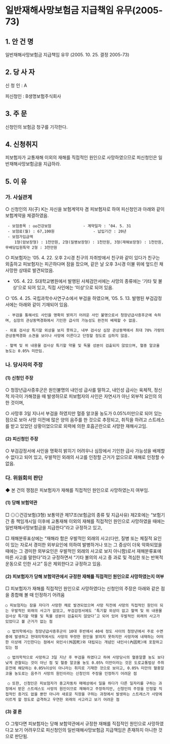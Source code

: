 # 일반재해사망보험금 지급책임 유무(2005-73)

## 1. 안 건 명
일반재해사망보험금 지급책임 유무
              (2005. 10. 25. 결정 2005-73)

## 2. 당 사 자

신 청 인 : A
  
피신청인 : B생명보험주식회사

## 3. 주    문

신청인의 보험금 청구를 기각한다.

## 4. 신청취지

피보험자가 교통재해 이외의 재해를 직접적인 원인으로 사망하였으므로 피신청인은 일반재해사망보험금을 지급하라. 

## 5. 이   유

### 가. 사실관계

  ○ 신청인의 자(子) K는 자신을 보험계약자 겸 피보험자로 하여 피신청인과 아래와 같이 보험계약을 체결하였음.

     - 보험종목 : ◎◎건강보험              - 계약일자 : ‘04. 5. 31 
     - 보험료(월) : 67,100원                 - 납입기간 : 20년  
     - 보험가입금액
        1형(암보장형) : 1천만원, 2형(질병보장형) : 1천만원, 3형(재해보장형) : 1천만원, 무배당입원특약 2형 : 3천만원 

  ○ 피보험자는 ‘05. 4. 22. 오후 2시경 친구의 자취방에서 친구와 같이 있다가 친구는 외출하고 피보험자는 피곤하다며 잠을 잤으며, 같은 날 오후 3시경 이불 위에 엎드린 채 사망한 상태로 발견되었음.
 
   - ‘05. 4. 22. S대학교병원에서 발행된 사체검안서에는 사망의 종류에는 ‘기타 및 불상’으로 되어 있고, 직접 사인에는 ‘미상’으로 되어 있음. 

  ○ ‘05. 4. 25. 국립과학수사연구소에서 부검을 하였으며, ’05. 5. 13. 발행된 부검감정서에는 아래와 같이 기재되어 있음.

     - 부검을 통해서도 사인을 명확히 밝히기 어려운 사인 불명으로서 청장년급사증후군에 속하며, 심장의 관상동맥경화에서 기인한 급사의 가능성도 완전히 배제할 수 없음.

    - 외표 검사상 특기할 외상을 보지 못하고, 내부 검사상 심장 관상동맥에서 최대 70% 가량의 관상동맥경화 소견을 보이나 사망에 이른다고 단정할 정도로 심하지 않음.

    - 혈액 및 위 내용물 검사상 특기할 약물 및 독물 성분이 검출되지 않았으며, 혈중 알코올 농도는 0.05% 미만임.



### 나. 당사자의 주장

####  (1) 신청인 주장
 
   ○ 청장년급사증후군은 원인불명의 내인성 급사를 말하고, 내인성 급사는 육체적, 정신적 자극이 가해졌을 때 발생하므로 피보험자의 사인은 자연사가 아닌 외부적 요인의 의한 것이며,

   ○ 사망후 3일 지나서 부검을 하였지만 혈중 알코올 농도가 0.05%미만으로 되어 있는 점으로 보아 사망 이전에 많은 양의 음주를 한 것으로 추정되고, 취직을 하려고 스트레스를 받고 있었던 상황이었으므로 외력에 의한 호흡곤란으로 사망한 재해사고임.  


#### (2) 피신청인 주장
 
   ○ 부검감정서에 사인을 명확히 밝히기 어려우나 심장에서 기인한 급사 가능성을 배제할 수 없다고 되어 있고, 우발적인 외래의 사고를 인정할 근거가 없으므로 재해로 인정할 수 없음.  

### 다. 위원회의 판단

 ◆ 본 건의 쟁점은 피보험자가 재해를 직접적인 원인으로 사망하였는지 여부임.

####  (1) 당해 보험약관 

   □ ◎◎건강보험(3형) 보통약관 제17조(보험금의 종류 및 지급사유) 제2호에는 “보험기간 중 책임개시일 이후에 교통재해 이외의 재해를 직접적인 원인으로 사망하였을 때에는 일반재해사망보험금을 지급한다”라고 규정하고 있고,   

   □ 재해분류표상에는 “재해라 함은 우발적인 외래의 사고(다만, 질병 또는 체질적 요인이 있는 자로서 경미한 외부요인에 의하여 발병하거나 또는 그 증상이 더욱 악화되었을 때에는 그 경미한 외부요인은 우발적인 외래의 사고로 보지 아니함)로서 재해분류표에 따른 사고를 말한다”라고 규정하면서 “기타 불의의 사고 중 과로 및 격심한 또는 반복적 운동으로 인한 사고” 등은 제외한다고 규정하고 있음.


#### (2) 피보험자가 당해 보험약관에서 규정한 재해를 직접적인 원인으로 사망하였는지 여부

   □ 피보험자가 재해를 직접적인 원인으로 사망하였다는 신청인의 주장은 아래와 같은 점을 종합해 볼 때 인정하기 어려움
  
    ○ 피보험자는 잠을 자다가 사망한 채로 발견되었으며 사망 직전에 사망의 직접적인 원인이 되는 우발적인 외래의 사고가 없었고, 부검감정서에도 ‘특기할 외상이 없고 혈액 및 위 내용물 검사상 특기할 약물 및 독물 성분이 검출되지 않았다’고 되어 있어 우발적인 외래의 사고가 있었다고 볼 근거가 없는 점  

     ○ 법의학에서는 청장년급사증후군이 10대 후반에서 40세 정도 사이의 청장년에서 주로 수면 중에 발생하고 현대의학에서도 사망의 뚜렷한 원인을 밝히지 못하지만 사망자에 내재하는 어떠한 이상에 기인한다는 점에서 외인사(外因死)와 대립되는 개념인 내인사(內因死)에 포함하고 있는 점

     ○ 법의학적으로 사망하고 3일 지난 후 부검을 하였다고 하여 사망당시의 혈중알콜 농도 보다 낮게 관찰되는 것이 아닌 점 및 혈중 알코올 농도 0.05% 미만이라는 것은 도로교통법상 주취운전에 해당하는 0.05%이상이 아니라는 취지로 기재한 것으로 보이고, 0.05% 미만의 혈중알코올 농도로는 음주가 사망의 원인이라는 신청인의 주장을 인정하기 어려운 점  

     ○ 또한, 신청인은 피보험자가 중고자동차 매매상에서 일을 하다가 다른 일자리를 구하는 과정에서 받은 스트레스도 사망의 원인이므로 재해라고 주장하지만, 신청인의 주장을 인정할 직접적인 증거도 없을 뿐만 아니라 새로운 직장을 구하는 과정에서 발생하는 스트레스가 사망에 이르게 할 정도로 급격하고 우연한 외래의 사고라고 보기 어려운 점  

####    (3) 결 론

○ 그렇다면 피보험자는 당해 보험약관에서 규정한 재해를 직접적인 원인으로 사망하였다고 보기 어려우므로 피신청인의 일반재해사망보험금 지급책임은 존재하지 아니한 것으로 판단됨.